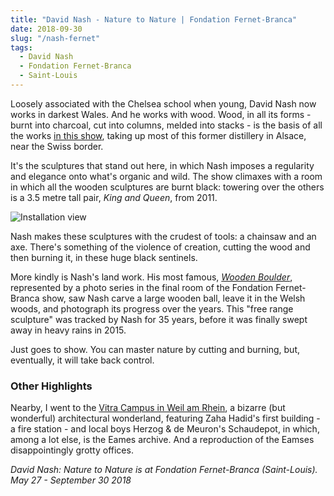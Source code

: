 ```yaml
---
title: "David Nash - Nature to Nature | Fondation Fernet-Branca"
date: 2018-09-30
slug: "/nash-fernet"
tags:
  - David Nash
  - Fondation Fernet-Branca
  - Saint-Louis
---
```


Loosely associated with the Chelsea school when young, David Nash now works in darkest Wales. And he works with wood. Wood, in all its forms - burnt into charcoal, cut into columns, melded into stacks - is the basis of all the works [in this show](http://fondationfernet-branca.org/david-nash-nature-to-nature/), taking up most of this former distillery in Alsace, near the Swiss border.

It's the sculptures that stand out here, in which Nash imposes a regularity and elegance onto what's organic and wild. The show climaxes with a room in which all the wooden sculptures are burnt black: towering over the others is a 3.5 metre tall pair, *King and Queen*, from 2011.

![Installation view](/nash-fernet.jpg)

Nash makes these sculptures with the crudest of tools: a chainsaw and an axe. There's something of the violence of creation, cutting the wood and then burning it, in these huge black sentinels.

More kindly is Nash's land work. His most famous, [*Wooden Boulder*](https://www.christies.com/features/David-Nash-on-his-free-range-sculpture-Wooden-Boulder-7525-1.aspx), represented by a photo series in the final room of the Fondation Fernet-Branca show, saw Nash carve a large wooden ball, leave it in the Welsh woods, and photograph its progress over the years. This "free range sculpture" was tracked by Nash for 35 years, before it was finally swept away in heavy rains in 2015.


Just goes to show. You can master nature by cutting and burning, but, eventually, it will take back control.

### Other Highlights

Nearby, I went to the [Vitra Campus in Weil am Rhein](https://www.vitra.com/en-gb/campus), a bizarre (but wonderful) architectural wonderland, featuring Zaha Hadid's first building - a fire station - and local boys Herzog & de Meuron's Schaudepot, in which, among a lot else, is the Eames archive. And a reproduction of the Eamses disappointingly grotty offices.

*David Nash: Nature to Nature is at Fondation Fernet-Branca (Saint-Louis). May 27 - September 30 2018*
